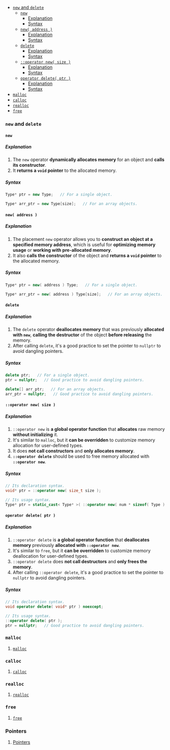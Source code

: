 <!-- vim-markdown-toc GFM -->

- [`new` and `delete`](#new-and-delete)
  - [`new`](#new)
    - [Explanation](#explanation)
    - [Syntax](#syntax)
  - [`new( address )`](#new-address-)
    - [Explanation](#explanation-1)
    - [Syntax](#syntax-1)
  - [`delete`](#delete)
    - [Explanation](#explanation-2)
    - [Syntax](#syntax-2)
  - [`::operator new( size )`](#operator-new-size-)
    - [Explanation](#explanation-3)
    - [Syntax](#syntax-3)
  - [`operator delete( ptr )`](#operator-delete-ptr-)
    - [Explanation](#explanation-4)
    - [Syntax](#syntax-4)
- [`malloc`](#malloc)
- [`calloc`](#calloc)
- [`realloc`](#realloc)
- [`free`](#free)

<!-- vim-markdown-toc -->

### `new` and `delete`

#### `new`

##### Explanation

1. The `new` operator **dynamically allocates memory** for an object and **calls its constructor**.
2. It **returns a `void` pointer** to the allocated memory.

##### Syntax

```CPP
Type* ptr = new Type;   // For a single object.
```

```CPP
Type* arr_ptr = new Type[size];   // For an array objects.
```

#### `new( address )`

##### Explanation

1. The placement `new` operator allows you to **construct an object at a specified memory address**,
   which is useful for **optimizing memory usage** or **working with pre-allocated memory**.
2. It also **calls the constructor** of the object and **returns a `void` pointer** to the allocated
   memory.

##### Syntax

```CPP
Type* ptr = new( address ) Type;   // For a single object.
```

```CPP
Type* arr_ptr = new( address ) Type[size];   // For an array objects.
```

#### `delete`

##### Explanation

1. The `delete` operator **deallocates memory** that was previously **allocated with `new`**,
   **calling the destructor** of the object **before releasing** the memory.
2. After calling `delete`, it's a good practice to set the pointer to `nullptr` to avoid dangling
   pointers.

##### Syntax

```CPP
delete ptr;   // For a single object.
ptr = nullptr;   // Good practice to avoid dangling pointers.
```

```CPP
delete[] arr_ptr;   // For an array objects.
arr_ptr = nullptr;   // Good practice to avoid dangling pointers.
```

#### `::operator new( size )`

##### Explanation

1. `::operator new` is **a global operator function** that **allocates** raw memory **without
   initializing** it.
2. It's similar to `malloc`, but it **can be overridden** to customize memory allocation for
   user-defined types.
3. It does **not call constructors** and **only allocates memory**.
4. **`::operator delete`** should be used to free memory allocated with **`::operator new`**.

##### Syntax

```CPP
// Its declaration syntax.
void* ptr = ::operator new( size_t size );
```

```CPP
// Its usage syntax.
Type* ptr = static_cast< Type* >( ::operator new( num * sizeof( Type ) ) );
```

#### `operator delete( ptr )`

##### Explanation

1. `::operator delete` is **a global operator function** that **deallocates memory** previously
   **allocated with `::operator new`**.
2. It's similar to `free`, but it **can be overridden** to customize memory deallocation for
   user-defined types.
3. `::operator delete` does **not call destructors** and **only frees the memory**.
4. After calling `::operator delete`, it's a good practice to set the pointer to `nullptr` to avoid
   dangling pointers.

##### Syntax

```CPP
// Its declaration syntax.
void operator delete( void* ptr ) noexcept;
```

```CPP
// Its usage syntax.
::operator delete( ptr );
ptr = nullptr;   // Good practice to avoid dangling pointers.
```

### `malloc`

1. [`malloc`](./SomeCFunctionsAndOperators.md#malloc)

### `calloc`

1. [`calloc`](./SomeCFunctionsAndOperators.md#calloc)

### `realloc`

1. [`realloc`](./SomeCFunctionsAndOperators.md#realloc)

### `free`

1. [`free`](./SomeCFunctionsAndOperators.md#free)

### Pointers

1. [Pointers](./CPPPerface.md#pointers)
